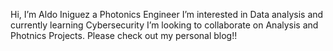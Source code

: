 Hi, I’m Aldo Iniguez a Photonics Engineer
I’m interested in Data analysis and currently learning Cybersecurity
I’m looking to collaborate on Analysis and Photnics Projects.
Please check out my personal blog!!

<!---
Bl4ckFish/Bl4ckFish is a ✨ special ✨ repository because its `README.md` (this file) appears on your GitHub profile.
You can click the Preview link to take a look at your changes.
--->
